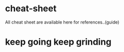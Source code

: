 # cheat-sheet
All cheat sheet are  available here for references..(guide)


# keep going keep grinding
